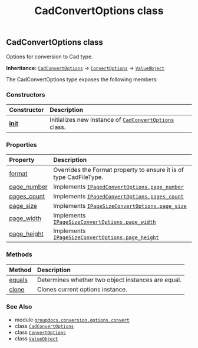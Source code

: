 ﻿---
title: CadConvertOptions class
second_title: GroupDocs.Conversion for Python via .NET API References
description: 
type: docs
weight: 10
url: /python-net/groupdocs.conversion.options.convert/cadconvertoptions/
is_root: false
---

## CadConvertOptions class

Options for conversion to Cad type.



**Inheritance:** [`CadConvertOptions`](/conversion/python-net/groupdocs.conversion.options.convert/cadconvertoptions) → 
[`ConvertOptions`](/conversion/python-net/groupdocs.conversion.options.convert/convertoptions) → 
[`ValueObject`](/conversion/python-net/groupdocs.conversion.contracts/valueobject)



The CadConvertOptions type exposes the following members:

### Constructors
| Constructor | Description |
| :- | :- |
| [__init__](/conversion/python-net/groupdocs.conversion.options.convert/cadconvertoptions/__init__/#) | Initializes new instance of [`CadConvertOptions`](/conversion/python-net/groupdocs.conversion.options.convert/cadconvertoptions) class. |


### Properties
| Property | Description |
| :- | :- |
| [format](/conversion/python-net/groupdocs.conversion.options.convert/cadconvertoptions/format) | Overrides the Format property to ensure it is of type CadFileType. |
| [page_number](/conversion/python-net/groupdocs.conversion.options.convert/cadconvertoptions/page_number) | Implements [`IPagedConvertOptions.page_number`](/conversion/python-net/groupdocs.conversion.options.convert/ipagedconvertoptions#page_number) |
| [pages_count](/conversion/python-net/groupdocs.conversion.options.convert/cadconvertoptions/pages_count) | Implements [`IPagedConvertOptions.pages_count`](/conversion/python-net/groupdocs.conversion.options.convert/ipagedconvertoptions#pages_count) |
| [page_size](/conversion/python-net/groupdocs.conversion.options.convert/cadconvertoptions/page_size) | Implements [`IPageSizeConvertOptions.page_size`](/conversion/python-net/groupdocs.conversion.options.convert/ipagesizeconvertoptions#page_size) |
| [page_width](/conversion/python-net/groupdocs.conversion.options.convert/cadconvertoptions/page_width) | Implements [`IPageSizeConvertOptions.page_width`](/conversion/python-net/groupdocs.conversion.options.convert/ipagesizeconvertoptions#page_width) |
| [page_height](/conversion/python-net/groupdocs.conversion.options.convert/cadconvertoptions/page_height) | Implements [`IPageSizeConvertOptions.page_height`](/conversion/python-net/groupdocs.conversion.options.convert/ipagesizeconvertoptions#page_height) |


### Methods
| Method | Description |
| :- | :- |
| [equals](/conversion/python-net/groupdocs.conversion.options.convert/cadconvertoptions/equals/#groupdocs.conversion.contracts.ValueObject) | Determines whether two object instances are equal. |
| [clone](/conversion/python-net/groupdocs.conversion.options.convert/cadconvertoptions/clone/#) | Clones current options instance. |



### See Also
* module [`groupdocs.conversion.options.convert`](..)
* class [`CadConvertOptions`](/conversion/python-net/groupdocs.conversion.options.convert/cadconvertoptions)
* class [`ConvertOptions`](/conversion/python-net/groupdocs.conversion.options.convert/convertoptions)
* class [`ValueObject`](/conversion/python-net/groupdocs.conversion.contracts/valueobject)
